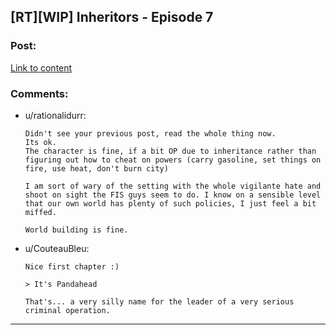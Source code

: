 ## [RT][WIP] Inheritors - Episode 7

### Post:

[Link to content](https://inheritorsserial.com/2018/04/10/episode-seven/)

### Comments:

- u/rationalidurr:
  ```
  Didn't see your previous post, read the whole thing now.
  Its ok.
  The character is fine, if a bit OP due to inheritance rather than figuring out how to cheat on powers (carry gasoline, set things on fire, use heat, don't burn city)

  I am sort of wary of the setting with the whole vigilante hate and shoot on sight the FIS guys seem to do. I know on a sensible level that our own world has plenty of such policies, I just feel a bit miffed.

  World building is fine.
  ```

- u/CouteauBleu:
  ```
  Nice first chapter :)

  > It's Pandahead

  That's... a very silly name for the leader of a very serious criminal operation.
  ```

---

